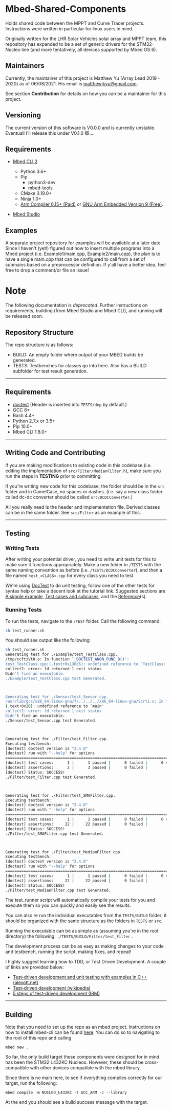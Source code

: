# Mbed-Shared-Components

Holds shared code between the MPPT and Curve Tracer projects.
Instructions were written in particular for linux users in mind.

Originally written for the LHR Solar Vehicles solar array and MPPT team, this repository
has expanded to be a set of generic drivers for the STM32-Nucleo line (and more tentatively,
all devices supported by Mbed OS 6).

## Maintainers

Currently, the maintainer of this project is Matthew Yu (Array Lead 2019 - 2020) as of 
06/08/2021. His email is matthewjkyu@gmail.com.

See section **Contribution** for details on how you can be a maintainer for this project.

## Versioning

The current version of this software is V0.0.0 and is currently unstable. Eventuall I'll
release this under V0.1.0 😸....

## Requirements

- [Mbed CLI 2](https://os.mbed.com/docs/mbed-os/v6.11/build-tools/install-or-upgrade.html)
  - Python 3.6+
  - Pip
    - python3-dev
    - mbed-tools
  - CMake 3.19.0+
  - Ninja 1.0+
  - [Arm Compiler 6.15+ (Paid)](https://developer.arm.com/tools-and-software/embedded/arm-compiler/downloads/version-6) or [GNU Arm Embedded Version 9 (Free)](https://developer.arm.com/tools-and-software/open-source-software/developer-tools/gnu-toolchain/gnu-rm/downloads).

- [Mbed Studio](https://os.mbed.com/studio/)

## Examples

A separate project repository for examples will be available at a later date. Since I haven't (yet!)
figured out how to insert multiple programs into a Mbed project (i.e. Example1/main.cpp, 
Example2/main.cpp), the plan is to have a single main.cpp that can be configured to call from
a set of submains based on a preprocessor definition. If y'all have a better idea, feel free
to drop a comment/or file an issue!

# Note

The following documentation is _deprecated_. Further instructions on requirements, building
(from Mbed Studio and Mbed CLI), and running will be released soon.

## Repository Structure

The repo structure is as follows:

- BUILD: An empty folder where output of your MBED builds be generated.
- TESTS: Testbenches for classes go into here. Also has a BUILD subfolder for
  test result generation.

---

## Requirements

- [doctest](https://github.com/onqtam/doctest) (Header is inserted into
  `TESTS/dep` by default.)
- GCC 6+
- Bash 4.4+
- Python 2.7.x or 3.5+
- Pip 10.0+
- Mbed CLI 1.8.0+

---

## Writing Code and Contributing

If you are making modifications to existing code in this codebase (i.e. editing
the implementation of `src/Filter/MedianFilter.h`), make sure you run the steps in
**TESTING** prior to committing.

If you're writing new code for this codebase, the folder should be in the `src` folder
and in CamelCase, no spaces or dashes. (i.e. say a new class folder called dc-dc
converter should be called `src/DCDCConverter`.)

All you really need is the header and implementation file. Derived classes can
be in the same folder. See `src/Filter` as an example of this.

---

## Testing

### Writing Tests

After writing your potential driver, you need to write unit tests for this to
make sure it functions appropriately. Make a new folder in `/TESTS` with the
same naming convention as before (i.e. `/TESTS/DCDCConverter`), and then a file named `test_<CLASS>.cpp` for
every class you need to test.

We're using
[DocTest](https://github.com/onqtam/doctest/blob/master/doc/markdown/tutorial.md)
to do unit testing; follow one of the other tests for syntax help or take a decent
look at the tutorial link. Suggested sections are [A simple
example](https://github.com/onqtam/doctest/blob/master/doc/markdown/tutorial.md#a-simple-example),
[Test cases and
subcases](https://github.com/onqtam/doctest/blob/master/doc/markdown/tutorial.md#test-cases-and-subcases),
and the [Reference](https://github.com/onqtam/doctest/blob/master/doc/markdown/readme.md#reference)(s).

### Running Tests

To run the tests, navigate to the `/TEST` folder.
Call the following command:

```bash
sh test_runner.sh
```

You should see output like the following:

```bash
sh test_runner.sh
Generating test for ./Example/test_TestClass.cpp.
/tmp/ccftzVt0.o: In function `_DOCTEST_ANON_FUNC_8()':
test_TestClass.cpp:(.text+0x130d5): undefined reference to `TestClass::hi()'
collect2: error: ld returned 1 exit status
Didn't find an executable.
./Example/test_TestClass.cpp test Generated.



Generating test for ./Sensor/test_Sensor.cpp.
/usr/lib/gcc/x86_64-linux-gnu/7/../../../x86_64-linux-gnu/Scrt1.o: In function `_start':
(.text+0x20): undefined reference to `main'
collect2: error: ld returned 1 exit status
Didn't find an executable.
./Sensor/test_Sensor.cpp test Generated.



Generating test for ./Filter/test_Filter.cpp.
Executing testbench:
[doctest] doctest version is "2.4.0"
[doctest] run with "--help" for options
===============================================================================
[doctest] test cases:      1 |      1 passed |      0 failed |      0 skipped
[doctest] assertions:      3 |      3 passed |      0 failed |
[doctest] Status: SUCCESS!
./Filter/test_Filter.cpp test Generated.



Generating test for ./Filter/test_SMAFilter.cpp.
Executing testbench:
[doctest] doctest version is "2.4.0"
[doctest] run with "--help" for options
===============================================================================
[doctest] test cases:      1 |      1 passed |      0 failed |      0 skipped
[doctest] assertions:     22 |     22 passed |      0 failed |
[doctest] Status: SUCCESS!
./Filter/test_SMAFilter.cpp test Generated.



Generating test for ./Filter/test_MedianFilter.cpp.
Executing testbench:
[doctest] doctest version is "2.4.0"
[doctest] run with "--help" for options
===============================================================================
[doctest] test cases:      1 |      1 passed |      0 failed |      0 skipped
[doctest] assertions:     22 |     22 passed |      0 failed |
[doctest] Status: SUCCESS!
./Filter/test_MedianFilter.cpp test Generated.

```

The test_runner script will automatically compile your tests for you and execute
them so you can quickly and easily see the results.

You can also re run the individual executables from the `TESTS/BUILD` folder; it
should be organized with the same structure as the folders in `TESTS` or `src`.

Running the executable can be as simple as (assuming you're in the root
directory) the following: `./TESTS/BUILD/Filter/test_Filter` .

The development process can be as easy as making changes to your code and
testbench, running the script, making fixes, and repeat!

I highly suggest learning how to TDD, or Test Driven Development. A couple of
links are provided below:
- [Test-driven development and unit testing with examples in C++ (alexott.net)](http://alexott.net/en/cpp/CppTestingIntro.html)
- [Test-driven development (wikipedia)](https://en.wikipedia.org/wiki/Test-driven_development)
- [5 steps of test-driven development (IBM)](https://developer.ibm.com/articles/5-steps-of-test-driven-development/)

---

## Building

Note that you need to set up the repo as an mbed project. Instructions on how to
install mbed-cli can be found
[here](https://os.mbed.com/docs/mbed-os/v6.3/build-tools/mbed-cli.html). You can
do so to navigating to the root of this repo and calling

`mbed new .`

So far, the only build target these components were designed for in mind has
been the STM32 L432KC Nucleos. However, these should be cross-compatible with
other devices compatible with the mbed library.

Since there is no main here, to see if everything compiles correctly for our
target, run the following:

`mbed compile -m NUCLEO_L432KC -t GCC_ARM -c --library`

At the end you should see a build success message with the target.
